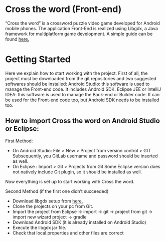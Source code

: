 # Cross the word (Front-end) 
“Cross the word” is a crossword puzzle video game developed for Android mobile phones.
The application Front-End is realized using Libgdx, a Java framework for multiplatform game development. A simple guide can be found [here.](https://github.com/libgdx/libgdx/wiki)

# Getting Started
Here we explain how to start working with the project. First of all, the project must be downloaded from the git repositories and two suggested softwares should be installed:
Android Studio: this software is used to manage the Front-end code. It includes Android SDK.
Eclipse JEE or IntelliJ IDEA: this software is used to manage the Back-end or Builder code. It can be used for the Front-end code too, but Android SDK needs to be installed too.


## How to import Cross the word on Android Studio or Eclipse:

First Method: 

* On Android Studio: File > New > Project from version control > GIT
Subsequently, you GitLab username and password should be inserted as well.
* On Eclipse : Import > Git > Projects from Git
Some Eclipse version does not natively include Git plugin, so it should be installed as well.

Now everything is set up to start working with Cross the word.

Second Method (if the first one didn’t succeeded)
* Download libgdx setup from [here.](https://libgdx.badlogicgames.com/download.html)
* Clone the projects on your pc from Git.
* Import the project from Eclipse -> import -> git -> project from git -> import new wizard project -> gradle
* Download Android SDK (it is already installed on Android Studio)
* Execute the libgdx jar file.
* Check that local.properties and other files are correct
